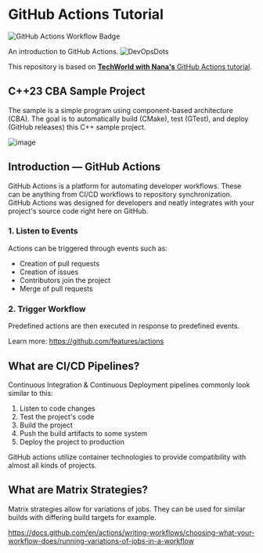 # GitHub Actions Tutorial
![GitHub Actions Workflow Badge](https://github.com/undying-cipher/github-actions-tutorial/actions/workflows/cmake-multi-platform.yml/badge.svg
)

An introduction to GitHub Actions.
![DevOpsDots](https://github.com/user-attachments/assets/367a9b0e-8d4a-4f20-a27d-c9cbeb9f5f4a)

This repository is based on [**TechWorld with Nana's** GitHub Actions tutorial](https://www.youtube.com/watch?v=R8_veQiYBjI).

## C++23 CBA Sample Project
The sample is a simple program using component-based architecture (CBA).
The goal is to automatically build (CMake), test (GTest), and deploy (GitHub releases) this C++ sample project.

![image](https://github.com/user-attachments/assets/1b25baf7-dbeb-4a75-8be9-49fc179ac6f7)

## Introduction — GitHub Actions

GitHub Actions is a platform for automating developer workflows.
These can be anything from CI/CD workflows to repository synchronization.
GitHub Actions was designed for developers and neatly integrates with your project's source code right here on GitHub.

### 1. Listen to Events

Actions can be triggered through events such as:

- Creation of pull requests
- Creation of issues
- Contributors join the project
- Merge of pull requests

### 2. Trigger Workflow

Predefined actions are then executed in response to predefined events.

Learn more: <https://github.com/features/actions>

## What are CI/CD Pipelines?

Continuous Integration & Continuous Deployment pipelines commonly look similar to this:

1. Listen to code changes
2. Test the project's code
3. Build the project
4. Push the build artifacts to some system
5. Deploy the project to production

GitHub actions utilize container technologies to provide compatibility with almost all kinds of projects.

## What are Matrix Strategies?

Matrix strategies allow for variations of jobs.
They can be used for similar builds with differing build targets for example.

<https://docs.github.com/en/actions/writing-workflows/choosing-what-your-workflow-does/running-variations-of-jobs-in-a-workflow>
